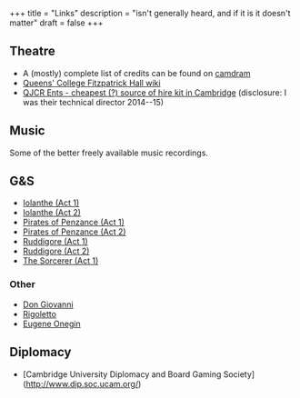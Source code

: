 +++
title = "Links"
description = "isn't generally heard, and if it is it doesn't matter"
draft = false
+++

## Theatre

* A (mostly) complete list of credits can be found on
[camdram](https://www.camdram.net/people/benjamin-gill)
* [Queens' College Fitzpatrick Hall wiki](https://fitzpat.soc.srcf.net)
* [QJCR Ents - cheapest (?) source of hire kit in Cambridge](http://qents.org/)
(disclosure: I was their technical director 2014--15)

## Music
Some of the better freely available music recordings.

## G&S

* [Iolanthe (Act 1)](https://www.youtube.com/watch?v=FAGNd7vAZJk)
* [Iolanthe (Act 2)](https://www.youtube.com/watch?v=xEqJPCfzKng)
* [Pirates of Penzance (Act 1)](https://www.youtube.com/watch?v=mp9pKUca_JY)
* [Pirates of Penzance (Act 2)](https://www.youtube.com/watch?v=5ABwl994bt0)
* [Ruddigore (Act 1)](https://www.youtube.com/watch?v=SuO6P71x7yQ)
* [Ruddigore (Act 2)](https://www.youtube.com/watch?v=PfpmTi042TU)
* [The Sorcerer (Act 1)](https://www.youtube.com/watch?v=Z7pOrzjvxr0)

### Other

* [Don Giovanni](https://youtu.be/_6Csn-YCwIo?t=160)
* [Rigoletto](https://www.youtube.com/watch?v=Bkh8Txyh3NY)
* [Eugene Onegin](https://www.youtube.com/watch?v=n1Crz87zAfI)

## Diplomacy

* [Cambridge University Diplomacy and Board Gaming Society]
(http://www.dip.soc.ucam.org/)
